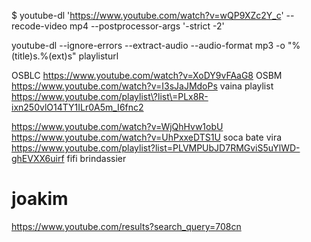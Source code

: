 $ youtube-dl 'https://www.youtube.com/watch?v=wQP9XZc2Y_c' --recode-video mp4 --postprocessor-args '-strict -2'

youtube-dl --ignore-errors --extract-audio --audio-format mp3 -o "%(title)s.%(ext)s" playlisturl


OSBLC https://www.youtube.com/watch?v=XoDY9vFAaG8
OSBM  https://www.youtube.com/watch?v=I3sJaJMdoPs
vaina playlist https://www.youtube.com/playlist\?list\=PLx8R-ixn250vlO14TY1ILr0A5m_I6fnc2


https://www.youtube.com/watch?v=WjQhHvw1obU
https://www.youtube.com/watch?v=UhPxxeDTS1U soca bate vira
https://www.youtube.com/playlist?list=PLVMPUbJD7RMGviS5uYlWD-ghEVXX6uirf fifi brindassier

# joakim
https://www.youtube.com/results?search_query=708cn
